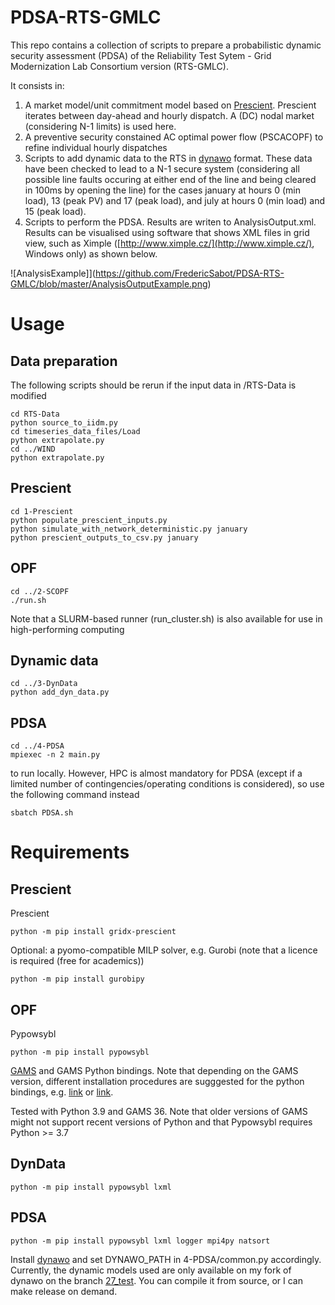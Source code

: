 
# PDSA-RTS-GMLC

This repo contains a collection of scripts to prepare a probabilistic dynamic security assessment (PDSA) of the Reliability Test Sytem - Grid Modernization Lab Consortium version (RTS-GMLC).

It consists in:

1. A market model/unit commitment model based on [Prescient](https://github.com/grid-parity-exchange/Prescient). Prescient iterates between day-ahead and hourly dispatch. A (DC) nodal market (considering N-1 limits) is used here.
2. A preventive security constained AC optimal power flow (PSCACOPF) to refine individual hourly dispatches
3. Scripts to add dynamic data to the RTS in [dynawo](https://dynawo.github.io/) format. These data have been checked to lead to a N-1 secure system (considering all possible line faults occuring at either end of the line and being cleared in 100ms by opening the line) for the cases january at hours 0 (min load), 13 (peak PV) and 17 (peak load), and july at hours 0 (min load) and 15 (peak load).
4. Scripts to perform the PDSA. Results are writen to AnalysisOutput.xml. Results can be visualised using software that shows XML files in grid view, such as Ximple ([http://www.ximple.cz/](http://www.ximple.cz/), Windows only) as shown below.

![AnalysisExample]](https://github.com/FredericSabot/PDSA-RTS-GMLC/blob/master/AnalysisOutputExample.png)

# Usage

## Data preparation

The following scripts should be rerun if the input data in /RTS-Data is modified

```
cd RTS-Data
python source_to_iidm.py
cd timeseries_data_files/Load
python extrapolate.py
cd ../WIND
python extrapolate.py
```

## Prescient

```
cd 1-Prescient
python populate_prescient_inputs.py
python simulate_with_network_deterministic.py january
python prescient_outputs_to_csv.py january
```

## OPF

```
cd ../2-SCOPF
./run.sh
```
Note that a SLURM-based runner (run_cluster.sh) is also available for use in high-performing computing

## Dynamic data

```
cd ../3-DynData
python add_dyn_data.py
```

## PDSA

```
cd ../4-PDSA
mpiexec -n 2 main.py
```

to run locally. However, HPC is almost mandatory for PDSA (except if a limited number of contingencies/operating conditions is considered), so use the following command instead

```
sbatch PDSA.sh
```

# Requirements

## Prescient

Prescient
```
python -m pip install gridx-prescient
```

Optional: a pyomo-compatible MILP solver, e.g. Gurobi (note that a licence is required (free for academics))
```
python -m pip install gurobipy
```

## OPF

Pypowsybl
```
python -m pip install pypowsybl
```

[GAMS](https://www.gams.com/download/) and GAMS Python bindings. Note that depending on the GAMS version, different installation procedures are sugggested for the python bindings, e.g. [link](https://www.gams.com/36/docs/API_PY_TUTORIAL.html) or [link](https://www.gams.com/43/docs/API_PY_GETTING_STARTED.html).

Tested with Python 3.9 and GAMS 36. Note that older versions of GAMS might not support recent versions of Python and that Pypowsybl requires Python >= 3.7

## DynData

```
python -m pip install pypowsybl lxml
```

## PDSA

```
python -m pip install pypowsybl lxml logger mpi4py natsort
```

Install [dynawo](https://dynawo.github.io/) and set DYNAWO_PATH in 4-PDSA/common.py accordingly. Currently, the dynamic models used are only available on my fork of dynawo on the branch [27_test](https://github.com/FredericSabot/dynawo/tree/27_test). You can compile it from source, or I can make release on demand.
